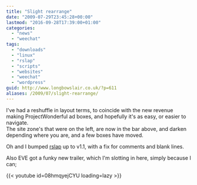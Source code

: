```yaml
---
title: "Slight rearrange"
date: "2009-07-29T23:45:28+00:00"
lastmod: "2016-09-28T17:39:00+01:00"
categories: 
  - "news"
  - "weechat"
tags: 
  - "downloads"
  - "linux"
  - "rslap"
  - "scripts"
  - "websites"
  - "weechat"
  - "wordpress"
guid: http://www.longbowslair.co.uk/?p=611
aliases: /2009/07/slight-rearrange/
---
```


I've had a reshuffle in layout terms, to coincide with the new revenue making ProjectWonderful ad boxes, and hopefully it's as easy, or easier to navigate.  
The site zone's that were on the left, are now in the bar above, and darken depending where you are, and a few boxes have moved.

Oh and I bumped [rslap](/downloads/weechat-scripts/rslap/) up to v1.1, with a fix for comments and blank lines.

Also EVE got a funky new trailer, which I'm slotting in here, simply because I can;

{{< youtube id=08hmqyejCYU loading=lazy >}}
